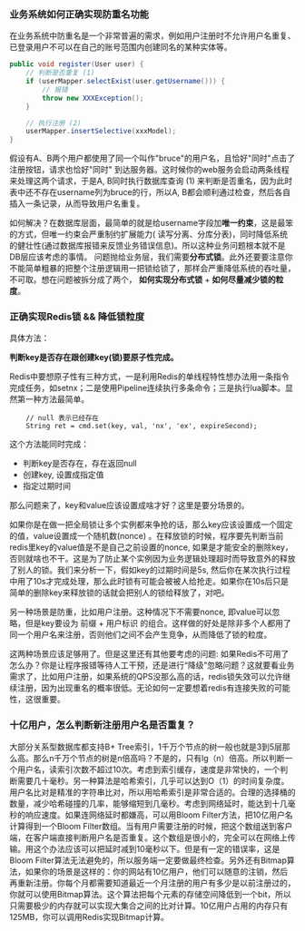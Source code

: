### 业务系统如何正确实现防重名功能

在业务系统中防重名是一个非常普遍的需求，例如用户注册时不允许用户名重复、已登录用户不可以在自己的账号范围内创建同名的某种实体等。

```java
public void register(User user) {
    // 判断是否重复 (1)
    if (userMapper.selectExist(user.getUsername())) {
        // 报错
        throw new XXXException();
    }

    // 执行注册 (2)
    userMapper.insertSelective(xxxModel);
}
```

假设有A、B两个用户都使用了同一个叫作"bruce"的用户名，且恰好"同时"点击了注册按钮，请求也恰好"同时"
到达服务器。这时候你的web服务会启动两条线程来处理这两个请求，于是A, B同时执行数据库查询 (1)
来判断是否重名，因为此时表中还不存在username列为bruce的行，所以A, B都会顺利通过检查，然后各自插入一条记录，从而导致用户名重复。

如何解决？在数据库层面，最简单的就是给username字段加**唯一约束**，这是最笨的方式，但唯一约束会严重制约扩展能力(
读写分离、分库分表)，同时降低系统的健壮性(通过数据库报错来反馈业务错误信息)。所以这种业务问题根本就不是DB层应该考虑的事情。
问题抛给业务层，我们需要**分布式锁**。此外还要要注意你不能简单粗暴的把整个注册逻辑用一把锁给锁了，那样会严重降低系统的吞吐量，不可取。想在问题被拆分成了两个，
**如何实现分布式锁** +
**如何尽量减少锁的粒度**。

### 正确实现Redis锁 && 降低锁粒度

具体方法：

**判断key是否存在跟创建key(锁)要原子性完成。**

Redis中要想原子性有三种方式，一是利用Redis的单线程特性想办法用一条指令完成任务，如setnx；二是使用Pipeline连续执行多条命令；三是执行lua脚本。显然第一种方法最简单。

```shell
    // null 表示已经存在
    String ret = cmd.set(key, val, 'nx', 'ex', expireSecond);
```

这个方法能同时完成：

* 判断key是否存在，存在返回null
* 创建key, 设置成指定值
* 指定过期时间

那么问题来了，key和value应该设置成啥才好？这里是要分场景的。

如果你是在做一把全局锁让多个实例都来争抢的话，那么key应该设置成一个固定的值，value设置成一个随机数(nonce)
。在释放锁的时候，程序要先判断当前redis里key的value值是不是自己之前设置的nonce,
如果是才能安全的删除key，否则就啥也不干。这是为了防止某个实例因为业务逻辑处理超时而导致意外的释放了别人的锁。我们来分析一下，假如key的过期时间是5s,
然后你在某次执行过程中用了10s才完成处理，那么此时锁有可能会被被人给抢走。如果你在10s后只是简单的删除key来释放锁的话就会把别人的锁给释放了，对吧。

另一种场景是防重，比如用户注册。这种情况下不需要nonce, 即value可以忽略，但是key要设为 前缀 + 用户标识
的组合。这样做的好处是除非多个人都用了同一个用户名来注册，否则他们之间不会产生竞争，从而降低了锁的粒度。

这两种场景应该足够用了。但是这里还有其他要考虑的问题:
如果Redis不可用了怎么办？你是让程序报错等待人工干预，还是进行“降级”忽略问题？这就要看业务需求了，比如用户注册，如果系统的QPS没那么高的话，redis锁失效可以允许继续注册，因为出现重名的概率很低。无论如何一定要想着redis有连接失败的可能性，这很重要。

### 十亿用户，怎么判断新注册用户名是否重复？

大部分关系型数据库都支持B+
Tree索引，1千万个节点的树一般也就是3到5层那么高。那么n千万个节点的树是n倍高吗？不是的，只有lg（n）倍高。所以判断一个用户名，读索引次数不超过10次。考虑到索引缓存，速度是非常快的，一个判断需要几十毫秒。另一种算法是哈希索引，几乎可以达到O（1）的时间复杂度。用户名比对是精准的字符串比对，所以用哈希索引是非常合适的。合理的选择桶的数量，减少哈希碰撞的几率，能够缩短到几毫秒。考虑到网络延时，能达到十几毫秒的响应速度。如果连网络延时都嫌高，可以用Bloom
Filter方法，把10亿用户名计算得到一个Bloom
Filter数组。当有用户需要注册的时候，把这个数组送到客户端，在客户端直接判断用户名是否重复。这个数组是很小的，完全可以在网络上传输。用这个办法应该可以把延时减到10毫秒以下。但是有一定的错误率，这是Bloom
Filter算法无法避免的，所以服务端一定要做最终检查。另外还有Bitmap算法，如果你的场景是这样的：你的网站有10亿用户，他们可以随意的注销，然后再重新注册。你每个月都需要知道最近一个月注册的用户有多少是以前注册过的，你就可以使用Bitmap算法。这个算法把每个元素的存储空间降低到一个bit，所以只需要极少的内存就可以实现大集合之间的比对计算。10亿用户占用的内存只有125MB，你可以调用Redis实现Bitmap计算。